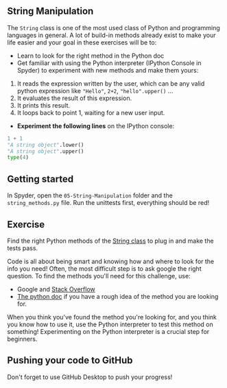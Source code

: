 ## String Manipulation

The `String` class is one of the most used class of Python and programming languages in general. A lot of build-in methods already exist to make your life easier and your goal in these exercises will be to:

- Learn to look for the right method in the Python doc
- Get familiar with using the Python interpreter (IPython Console in Spyder) to experiment with new methods and make them yours:

1. It reads the expression written by the user, which can be any valid python expression like `"Hello"`, `2+2`, `"hello".upper()` ...
2. It evaluates the result of this expression.
3. It prints this result.
4. It loops back to point 1, waiting for a new user input.

* **Experiment the following lines** on the IPython console:

```python
1 + 1
"A string object".lower()
"A string object".upper()
type(4)
```

## Getting started

In Spyder, open the `05-String-Manipulation` folder and the `string_methods.py` file. Run the unittests first, everything should be red!


## Exercise

Find the right Python methods of the [String class](https://docs.python.org/3/library/stdtypes.html#string-methods) to plug in and make the tests pass.

Code is all about being smart and knowing how and where to look for the info you need! Often, the most difficult step is to ask google the right question. To find the methods you'll need for this challenge, use:

* Google and [Stack Overflow](http://stackoverflow.com/)
* [The python doc](https://docs.python.org/3) if you have a rough idea of the method you are looking for.

When you think you've found the method you're looking for, and you think you know how to use it, use the Python interpreter to test this method on something! Experimenting on the Python interpreter is a crucial step for beginners.

## Pushing your code to GitHub

Don't forget to use GitHub Desktop to push your progress!
